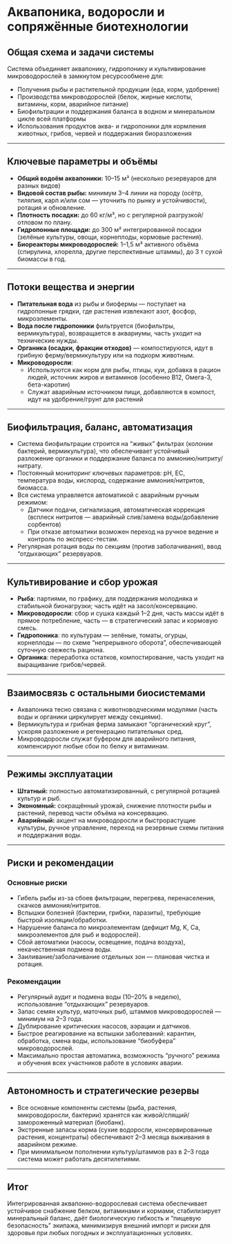 # Аквапоника, водоросли и сопряжённые биотехнологии

## Общая схема и задачи системы

Система объединяет аквапонику, гидропонику и культивирование микроводорослей в замкнутом ресурсообмене для:
- Получения рыбы и растительной продукции (еда, корм, удобрение)
- Производства микроводорослей (белок, жирные кислоты, витамины, корм, аварийное питание)
- Биофильтрации и поддержания баланса в водном и минеральном цикле всей платформы
- Использования продуктов аква- и гидропоники для кормления животных, грибов, червей и поддержания биоразложения

---

## Ключевые параметры и объёмы

- **Общий водоём аквапоники:** 10–15 м³ (несколько резервуаров для разных видов)
- **Видовой состав рыбы:** минимум 3–4 линии на породу (осётр, тиляпия, карп и/или сом — уточнить по рынку и устойчивости), ротация и обновление.
- **Плотность посадки:** до 60 кг/м³, но с регулярной разгрузкой/отловом по плану.
- **Гидропонные площади:** до 300 м² интегрированной посадки (зелёные культуры, овощи, корнеплоды, кормовые растения).
- **Биореакторы микроводорослей:** 1–1,5 м³ активного объёма (спирулина, хлорелла, другие перспективные штаммы), до 3 т сухой биомассы в год.

---

## Потоки вещества и энергии

- **Питательная вода** из рыбы и биофермы — поступает на гидропонные грядки, где растения извлекают азот, фосфор, микроэлементы.
- **Вода после гидропоники** фильтруется (биофильтры, вермикультура), возвращается в аквариумы, часть уходит на технические нужды.
- **Органика (осадки, фракции отходов)** — компостируются, идут в грибную ферму/вермикультуру или на подкорм животным.
- **Микроводоросли**:
    - Используются как корм для рыбы, птицы, куи, добавка в рацион людей, источник жиров и витаминов (особенно B12, Омега-3, бета-каротин)
    - Служат аварийным источником пищи, добавляются в компост, идут на удобрение/грунт для растений

---

## Биофильтрация, баланс, автоматизация

- Система биофильтрации строится на “живых” фильтрах (колонии бактерий, вермикультура), что обеспечивает устойчивый разложение органики и поддержание баланса по аммонию/нитриту/нитрату.
- Постоянный мониторинг ключевых параметров: pH, EC, температура воды, кислород, содержание аммония/нитритов, биомасса.
- Вся система управляется автоматикой с аварийным ручным режимом:
    - Датчики подачи, сигнализация, автоматическая коррекция (всплеск нитритов — аварийный слив/замена воды/добавление сорбентов)
    - При отказе автоматики возможен переход на ручное ведение и контроль по экспресс-тестам.
- Регулярная ротация воды по секциям (против заболачивания), ввод “отдыхающих” резервуаров.

---

## Культивирование и сбор урожая

- **Рыба**: партиями, по графику, для поддержания молодняка и стабильной бионагрузки; часть идёт на засол/консервацию.
- **Микроводоросли**: сбор и сушка каждый 1–2 дня, часть массы идёт в прямое потребление, часть — в стратегический запас и кормовую смесь.
- **Гидропоника**: по культурам — зелёные, томаты, огурцы, корнеплоды — по схеме “непрерывного оборота”, обеспечивающей суточную свежесть рациона.
- **Органика**: переработка остатков, компостирование, часть уходит на выращивание грибов/червей.

---

## Взаимосвязь с остальными биосистемами

- Аквапоника тесно связана с животноводческими модулями (часть воды и органики циркулирует между секциями).
- Вермикультура и грибная ферма замыкают “органический круг”, ускоряя разложение и регенерацию питательных сред.
- Микроводоросли служат буфером для аварийного питания, компенсируют любые сбои по белку и витаминам.

---

## Режимы эксплуатации

- **Штатный:** полностью автоматизированный, с регулярной ротацией культур и рыб.
- **Экономный:** сокращённый урожай, снижение плотности рыбы и растений, перевод части объёма на консервацию.
- **Аварийный:** акцент на микроводоросли и быстрорастущие культуры, ручное управление, переход на резервные схемы питания и поддержания воды.

---

## Риски и рекомендации

### Основные риски

- Гибель рыбы из-за сбоев фильтрации, перегрева, перенаселения, скачков аммония/нитритов.
- Вспышки болезней (бактерии, грибки, паразиты), требующие быстрой изоляции/обработки.
- Нарушение баланса по микроэлементам (дефицит Mg, K, Ca, микроэлементов для рыб и водорослей).
- Сбой автоматики (насосы, освещение, подача воздуха), некачественная подмена воды.
- Заиливание/заболачивание отдельных зон — плановая чистка и ротация.

### Рекомендации

- Регулярный аудит и подмена воды (10–20% в неделю), использование “отдыхающих” резервуаров.
- Запас семян культур, маточных рыб, штаммов микроводорослей — минимум на 2–3 года.
- Дублирование критических насосов, аэрации и датчиков.
- Быстрое реагирование на вспышки заболеваний: карантин, обработка, смена воды, использование “биобуфера” микроводорослей.
- Максимально простая автоматика, возможность “ручного” режима и обучения всех участников работе в условиях аварии.

---

## Автономность и стратегические резервы

- Все основные компоненты системы (рыба, растения, микроводоросли, бактерии) хранятся как живой/спящий/замороженный материал (биобанк).
- Экстренные запасы корма (сухие водоросли, консервированные растения, концентраты) обеспечивают 2–3 месяца выживания в аварийном режиме.
- При минимальном пополнении культур/штаммов раз в 2–3 года система может работать десятилетиями.

---

## Итог

Интегрированная аквапонно-водорослевая система обеспечивает устойчивое снабжение белком, витаминами и кормами, стабилизирует минеральный баланс, даёт биологическую гибкость и “пищевую безопасность” экипажа, минимизируя внешний импорт и риски для здоровья при любых погодных и эксплуатационных условиях.

